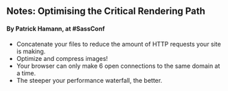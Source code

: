 ## Notes: Optimising the Critical Rendering Path
#### By Patrick Hamann, at #SassConf

* Concatenate your files to reduce the amount of HTTP requests your site is making.
* Optimize and compress images!
* Your browser can only make 6 open connections to the same domain at a time.
* The steeper your performance waterfall, the better.
